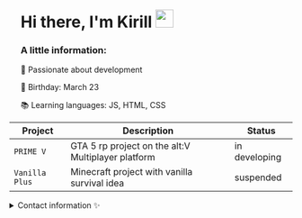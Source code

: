 <div style="padding-left: 20px;">
    <h1>Hi there, I'm Kirill <img src="https://github.com/blackcater/blackcater/raw/main/images/Hi.gif" height="32"/></h1>
  <h3>A little information:</h3>
        <p>🚀 Passionate about development</p>
        <p>🎂 Birthday: March 23</p>
        <p>📚 Learning languages: JS, HTML, CSS</p>
</div>

| Project | Description | Status |
| --- | --- | --- |
| `PRIME V` | GTA 5 rp project on the alt:V Multiplayer platform | in developing |
| `Vanilla Plus` | Minecraft project with vanilla survival idea | suspended |

<details>

<summary> Contact information ✨️</summary>

### Say Run / Kirill

Here is my discord: ``run_say``

</details>

